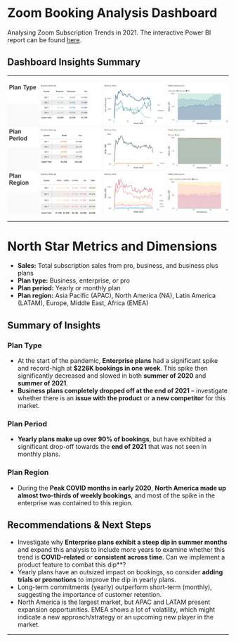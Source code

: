 # Zoom Booking Analysis Dashboard

Analysing Zoom Subscription Trends in 2021. The interactive Power BI report can be found [here](https://app.powerbi.com/view?r=eyJrIjoiNzE0NmQ3NzQtOWI4MC00NDgxLTk0YjEtYmQ1M2QxMDA5NmRhIiwidCI6Ijc1ZGNjYmU1LWRjMTUtNDEwNS1iM2JiLTljZDBlN2E3YTY5MiJ9&pageName=8ac1c0737d69a0932cea). 

## Dashboard Insights Summary
---
![Dashboard](Visuals/Dashboard.png)

---

# North Star Metrics and Dimensions

- **Sales:** Total subscription sales from pro, business, and business plus plans  
- **Plan type:** Business, enterprise, or pro  
- **Plan period:** Yearly or monthly plan  
- **Plan region:** Asia Pacific (APAC), North America (NA), Latin America (LATAM), Europe, Middle East, Africa (EMEA)  

## Summary of Insights

### Plan Type
- At the start of the pandemic, **Enterprise plans** had a significant spike and record-high at **$226K bookings in one week**. This spike then significantly decreased and slowed in both **summer of 2020** and **summer of 2021**.  
- **Business plans completely dropped off at the end of 2021** – investigate whether there is an **issue with the product** or **a new competitor** for this market.  

### Plan Period
- **Yearly plans make up over 90% of bookings**, but have exhibited a significant drop-off towards the **end of 2021** that was not seen in monthly plans.  

### Plan Region
- During the **Peak COVID months in early 2020**, **North America made up almost two-thirds of weekly bookings**, and most of the spike in the enterprise was contained to this region.  

## Recommendations & Next Steps
- Investigate why **Enterprise plans exhibit a steep dip in summer months** and expand this analysis to include more years to examine whether this trend is **COVID-related** or **consistent across time**. Can we implement a product feature to combat this dip**?  
- Yearly plans have an outsized impact on bookings, so consider **adding trials or promotions** to improve the dip in yearly plans.
- Long-term commitments (yearly) outperform short-term (monthly), suggesting the importance of customer retention.
- North America is the largest market, but APAC and LATAM present expansion opportunities. EMEA shows a lot of volatility, which might indicate a new approach/strategy or an upcoming new player in the market.   


---

